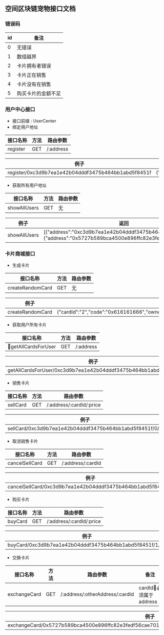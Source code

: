 ## 空间区块链宠物接口文档
### 错误码

| id | 备注 |
| --- | --- |
| 0 | 无错误 |
| 1 | 数组越界 |
| 2 | 卡片拥有者错误 |
| 3 | 卡片正在销售 | 
| 4 | 卡片没有在销售 |
| 5 | 购买卡片的金额不足 |

### 用户中心接口
- 接口前缀 : UserCenter
- 绑定用户地址

| 接口名称 | 方法 | 路由参数 |
| --- | --- | --- |
| register | GET | /:address |

| 例子 | 返回 |
| --- | --- |
| register/0xc3d9b7ea1e42b04dddf3475b464bb1abd5f8451f | {"isSuccess":true} |

- 获取所有用户地址

| 接口名称 | 方法 | 路由参数 |
| --- | --- | --- |
| showAllUsers | GET | 无 |

| 例子 | 返回 |
| --- | --- |
| showAllUsers | [{"address":"0xc3d9b7ea1e42b04dddf3475b464bb1abd5f8451f"},{"address":"0x5727b589bca4500e896ffc82e3fedf56cae7017f"}] |

### 卡片商城接口
- 生成卡片

| 接口名称 | 方法 | 路由参数 | 
| --- | --- | --- |
| createRandomCard | GET | 无 | 

| 例子 | 返回 |
| --- | --- |
| createRandomCard | {"cardId":"2","code":"0x616161666","owner":"0x5727b589bca4500e896ffc82e3fedf56cae7017f","value":"52"} |

- 获取用户所有卡片

| 接口名称 | 方法 | 路由参数 |
| --- | --- | --- | 
| getAllCardsForUser | GET | /:address | 

| 例子 | 返回 |
| --- | --- |
| getAllCardsForUser/0xc3d9b7ea1e42b04dddf3475b464bb1abd5f8451f | [{"cardId":"0","code":"0x616161666","value":"4"}]

- 销售卡片

| 接口名称 | 方法 | 路由参数 |
| --- | --- | --- |
| sellCard | GET | /:address/:cardId/:price | 

| 例子 | 返回 |
| --- | --- |
| sellCard/0xc3d9b7ea1e42b04dddf3475b464bb1abd5f8451f/0/7 | {"cardId":"2","isSuccess":true,"errorCode":"0"} |

- 取消销售卡片

| 接口名称 | 方法 | 路由参数 | 
| --- | --- | --- | 
| cancelSellCard | GET | /:address/:cardId |

| 例子 | 返回 |
| --- | --- |
| cancelSellCard/0xc3d9b7ea1e42b04dddf3475b464bb1abd5f8451f/1 | {"cardId":"1","isSuccess":false,"errorCode":"4"} |

- 购买卡片

| 接口名称 | 方法 | 路由参数 | 
| --- | --- | --- | 
| buyCard | GET | /:address/:cardId/:price |

| 例子 | 返回 |
| --- | --- |
| buyCard/0xc3d9b7ea1e42b04dddf3475b464bb1abd5f8451f/1/26 | {"cardId":"1","isSuccess":false,"errorCode":"4"} |

- 交换卡片

| 接口名称 | 方法 | 路由参数 | 备注 |
| --- | --- | --- | --- |
| exchangeCard | GET | /:address/:otherAddress/:cardId | cardId必须属于address |

| 例子 | 返回 |
| --- | --- |
| exchangeCard/0x5727b589bca4500e896ffc82e3fedf56cae7017f/0x5f80d81ef605cce5b469558c80cafe4d8adff296/2 | {"cardId":"2","newOwner":"0x5f80d81ef605cce5b469558c80cafe4d8adff296","isSucess":true,"errorCode":"0"} |
